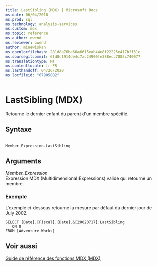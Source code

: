```yaml
---
title: LastSibling (MDX) | Microsoft Docs
ms.date: 06/04/2018
ms.prod: sql
ms.technology: analysis-services
ms.custom: mdx
ms.topic: reference
ms.author: owend
ms.reviewer: owend
author: minewiskan
ms.openlocfilehash: 281d8a76ba66a6615eab44e8f22225e417bff31e
ms.sourcegitcommit: 6fd8c1914de4c7ac24900fe388ecc7883c740077
ms.translationtype: MT
ms.contentlocale: fr-FR
ms.lasthandoff: 04/26/2020
ms.locfileid: "67905802"
---
```

# <a name="lastsibling-mdx"></a>LastSibling (MDX)


  Retourne le dernier enfant du parent d'un membre spécifié.  
  
## <a name="syntax"></a>Syntaxe  
  
```  
  
Member_Expression.LastSibling   
```  
  
## <a name="arguments"></a>Arguments  
 *Member_Expression*  
 Expression MDX (Multidimensional Expressions) valide qui retourne un membre.  
  
### <a name="example"></a>Exemple  
 L'exemple ci-dessous retourne la mesure par défaut du dernier jour de July 2002.  
  
```  
SELECT [Date].[Fiscal].[Date].&[20020717].LastSibling   
   ON 0  
FROM [Adventure Works]  
```  
  
## <a name="see-also"></a>Voir aussi  
 [Guide de référence des fonctions MDX &#40;MDX&#41;](../mdx/mdx-function-reference-mdx.md)  
  
  
